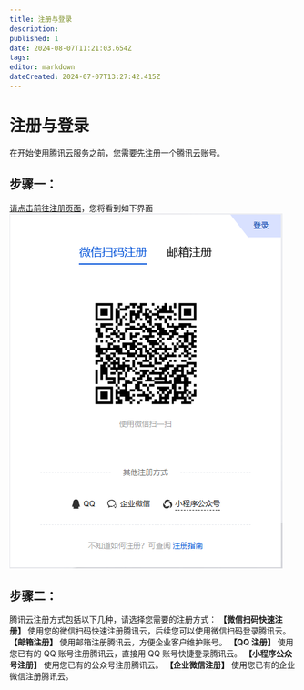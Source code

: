 ```yaml
---
title: 注册与登录
description: 
published: 1
date: 2024-08-07T11:21:03.654Z
tags: 
editor: markdown
dateCreated: 2024-07-07T13:27:42.415Z
---
```


# 注册与登录
在开始使用腾讯云服务之前，您需要先注册一个腾讯云账号。
## 步骤一：
[请点击前往注册页面](https://cloud.tencent.com/register?&s_url=https%3A%2F%2Fconsole.cloud.tencent.com%2F)，您将看到如下界面
![注册账号.png](/注册账号.png)
## 步骤二：
腾讯云注册方式包括以下几种，请选择您需要的注册方式：
**【微信扫码快速注册】** 使用您的微信扫码快速注册腾讯云，后续您可以使用微信扫码登录腾讯云。
**【邮箱注册】** 使用邮箱注册腾讯云，方便企业客户维护账号。
**【QQ 注册】** 使用您已有的 QQ 账号注册腾讯云，直接用 QQ 账号快捷登录腾讯云。
**【小程序公众号注册】** 使用您已有的公众号注册腾讯云。
**【企业微信注册】** 使用您已有的企业微信注册腾讯云。